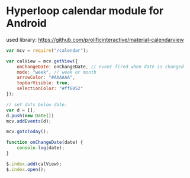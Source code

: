 # Hyperloop calendar module for Android

used library: https://github.com/prolificinteractive/material-calendarview

```javascript
var mcv = require("/calendar");

var calView = mcv.getView({
	onChangeDate: onChangeDate, // event fired when date is changed
	mode: "week", // week or month
	arrowColor: "#AAAAAA",
	topbarVisible: true,
	selectionColor: "#ff6052"
});

// set dots below date:
var d = [];
d.push(new Date())
mcv.addEvents(d);

mcv.gotoToday();

function onChangeDate(date) {
	console.log(date);
}

$.index.add(calView);
$.index.open();
```
